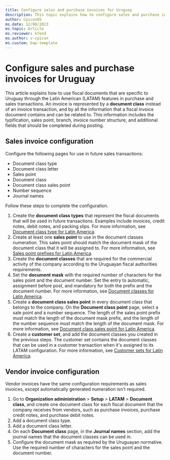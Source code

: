 ```yaml
---
title: Configure sales and purchase invoices for Uruguay
description: This topic explains how to configure sales and purchase invoices for a company in Uruguay.
author: Cpicon85
ms.date: 12/08/2023
ms.topic: Article
ms.reviewer: kfend
ms.author: v-cpicon
ms.custom: bap-template
---
```


# Configure sales and purchase invoices for Uruguay

This article explains how to use fiscal documents that are specific to Uruguay through the Latin American (LATAM) features in purchase and sales transactions. An invoice is represented by a **document class** instead of an invoice transaction, and by all the information that a fiscal invoice document contains and can be related to. This information includes the typification, sales point, branch, invoice number structure, and additional fields that should be completed during posting.

## Sales invoice configuration

Configure the following pages for use in future sales transactions:

- Document class type
- Document class letter
- Sales point
- Document class
- Document class sales point
- Number sequence
- Journal names

Follow these steps to complete the configuration.

1. Create the **document class types** that represent the fiscal documents that will be used in future transactions. Examples include invoices, credit notes, debit notes, and packing slips. For more information, see [Document class type for Latin America](ltm-core-document-class-type.md).
2. Create at least one **sales point** to use in the document classes numeration. This sales point should match the document mask of the document class that it will be assigned to. For more information, see [Sales point prefixes for Latin America](ltm-core-sales-point-prefixes.md).
3. Create the **document classes** that are required for the commercial activity of the company according to the Uruguayan fiscal authorities requirements.
4. Set the **document mask** with the required number of characters for the sales point and the document number. Set the entry to automatic, assignment before post, and mandatory for both the prefix and the document number. For more information, see [Document classes for Latin America](ltm-core-document-class.md).
5. Create a **document class sales point** in every document class that belongs to the company. On the **Document class point** page, select a sale point and a number sequence. The length of the sales point prefix must match the length of the document mask prefix, and the length of the number sequence must match the length of the document mask. For more information, see [Document class sales point for Latin America](ltm-core-document-class-sales-point.md).
6. Create a **customer set**, and add the document classes you created in the previous steps. The customer set contains the document classes that can be used in a customer transaction when it's assigned to its LATAM configuration. For more information, see [Customer sets for Latin America](ltm-core-customers-set.md).

## Vendor invoice configuration

Vendor invoices have the same configuration requirements as sales invoices, except automatically generated numeration isn't required.

1. Go to **Organization administration** \> **Setup** \> **LATAM** \> **Document class**, and create one document class for each fiscal document that the company receives from vendors, such as purchase invoices, purchase credit notes, and purchase debit notes.
2. Add a document class type.
3. Add a document class letter.
4. On each **Document class** page, in the **Journal names** section, add the journal names that the document classes can be used in.
5. Configure the document mask as required by the Uruguayan normative. Use the required number of characters for the sales point and the document number.


